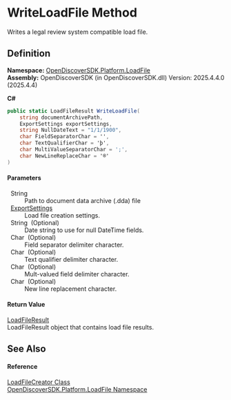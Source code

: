 # WriteLoadFile Method


Writes a legal review system compatible load file.



## Definition
**Namespace:** <a href="211d4673-b691-3619-870b-6fb019ec3536">OpenDiscoverSDK.Platform.LoadFile</a>  
**Assembly:** OpenDiscoverSDK (in OpenDiscoverSDK.dll) Version: 2025.4.4.0 (2025.4.4)

**C#**
``` C#
public static LoadFileResult WriteLoadFile(
	string documentArchivePath,
	ExportSettings exportSettings,
	string NullDateText = "1/1/1900",
	char FieldSeparatorChar = '',
	char TextQualifierChar = 'þ',
	char MultiValueSeparatorChar = ';',
	char NewLineReplaceChar = '®'
)
```



#### Parameters
<dl><dt>  String</dt><dd>Path to document data archive (.dda) file</dd><dt>  <a href="56e9f812-3e4a-2e4f-2afc-77683e7e6468">ExportSettings</a></dt><dd>Load file creation settings.</dd><dt>  String  (Optional)</dt><dd>Date string to use for null DateTime fields.</dd><dt>  Char  (Optional)</dt><dd>Field separator delimiter character.</dd><dt>  Char  (Optional)</dt><dd>Text qualifier delimiter character.</dd><dt>  Char  (Optional)</dt><dd>Mult-valued field delimiter character.</dd><dt>  Char  (Optional)</dt><dd>New line replacement character.</dd></dl>

#### Return Value
<a href="e4ae457a-c5e8-3831-5312-f9f0c16f130a">LoadFileResult</a>  
LoadFileResult object that contains load file results.

## See Also


#### Reference
<a href="c1218712-3871-3292-1eb5-72a11f13d4de">LoadFileCreator Class</a>  
<a href="211d4673-b691-3619-870b-6fb019ec3536">OpenDiscoverSDK.Platform.LoadFile Namespace</a>  
